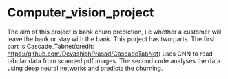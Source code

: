 # Computer_vision_project

The aim of this project is bank churn prediction, i.e whether a customer will leave the bank or stay with the bank. This porject has two parts. The first part is 
Cascade_Tabnet(credit: https://github.com/DevashishPrasad/CascadeTabNet) uses CNN to read tabular data from scanned pdf images. The second code analyses the data using deep neural networks and predicts the churning.  
